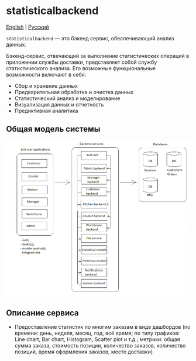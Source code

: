 # statisticalbackend

[English](statisticalbackend.md) | [Русский](statisticalbackend.ru.md)

`statisticalbackend` — это бэкенд сервис, обеспечивающий анализ данных.

Бэкенд-сервис, отвечающий за выполнение статистических операций в приложении службы доставки, представляет собой службу статистического анализа. Его возможные функциональные возможности включают в себя:

- Сбор и хранение данных
- Предварительная обработка и очистка данных
- Статистический анализ и моделирование
- Визуализация данных и отчетность
- Предиктивная аналитика

## Общая модель системы 

![system_overall](../img/system_overall.png)

## Описание сервиса

- Предоставление статистик по многим заказам в виде дашбордов (по времени: день, неделя, месяц, год, всё время; по типу графиков: Line chart, Bar chart, Histogram, Scatter plot и т.д.; метрики: общая сумма заказа, стоимость позиции, количество заказов, количество позиций, время оформления заказов, место доставки)
